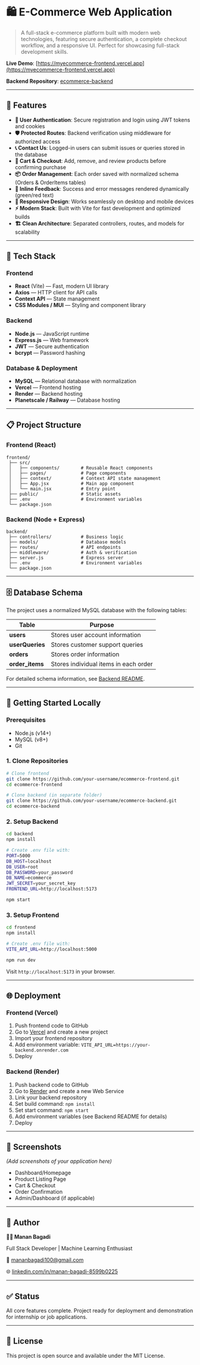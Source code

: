 # 🛍️ E-Commerce Web Application

> A full-stack e-commerce platform built with modern web technologies, featuring secure authentication, a complete checkout workflow, and a responsive UI. Perfect for showcasing full-stack development skills.

**Live Demo**: [https://myecommerce-frontend.vercel.app](https://myecommerce-frontend.vercel.app)

**Backend Repository**: [ecommerce-backend](https://github.com/your-username/ecommerce-backend)

---

## 🚀 Features

- **🔐 User Authentication**: Secure registration and login using JWT tokens and cookies
- **🛡️ Protected Routes**: Backend verification using middleware for authorized access
- **📞 Contact Us**: Logged-in users can submit issues or queries stored in the database
- **🛒 Cart & Checkout**: Add, remove, and review products before confirming purchase
- **📦 Order Management**: Each order saved with normalized schema (Orders & OrderItems tables)
- **💬 Inline Feedback**: Success and error messages rendered dynamically (green/red text)
- **📱 Responsive Design**: Works seamlessly on desktop and mobile devices
- **⚡ Modern Stack**: Built with Vite for fast development and optimized builds
- **🏗️ Clean Architecture**: Separated controllers, routes, and models for scalability

---

## 🧠 Tech Stack

### Frontend
- **React** (Vite) — Fast, modern UI library
- **Axios** — HTTP client for API calls
- **Context API** — State management
- **CSS Modules / MUI** — Styling and component library

### Backend
- **Node.js** — JavaScript runtime
- **Express.js** — Web framework
- **JWT** — Secure authentication
- **bcrypt** — Password hashing

### Database & Deployment
- **MySQL** — Relational database with normalization
- **Vercel** — Frontend hosting
- **Render** — Backend hosting
- **Planetscale / Railway** — Database hosting

---

## 📋 Project Structure

### Frontend (React)

```
frontend/
 ├── src/
 │   ├── components/        # Reusable React components
 │   ├── pages/             # Page components
 │   ├── context/           # Context API state management
 │   ├── App.jsx            # Main app component
 │   └── main.jsx           # Entry point
 ├── public/                # Static assets
 ├── .env                   # Environment variables
 └── package.json
```

### Backend (Node + Express)

```
backend/
 ├── controllers/           # Business logic
 ├── models/                # Database models
 ├── routes/                # API endpoints
 ├── middleware/            # Auth & verification
 ├── server.js              # Express server
 ├── .env                   # Environment variables
 └── package.json
```

---

## 🗄️ Database Schema

The project uses a normalized MySQL database with the following tables:

| Table | Purpose |
|-------|---------|
| **users** | Stores user account information |
| **userQueries** | Stores customer support queries |
| **orders** | Stores order information |
| **order_items** | Stores individual items in each order |

For detailed schema information, see [Backend README](https://github.com/your-username/ecommerce-backend).

---

## 🚀 Getting Started Locally

### Prerequisites

- Node.js (v14+)
- MySQL (v8+)
- Git

### 1. Clone Repositories

```bash
# Clone frontend
git clone https://github.com/your-username/ecommerce-frontend.git
cd ecommerce-frontend

# Clone backend (in separate folder)
git clone https://github.com/your-username/ecommerce-backend.git
cd ecommerce-backend
```

### 2. Setup Backend

```bash
cd backend
npm install

# Create .env file with:
PORT=5000
DB_HOST=localhost
DB_USER=root
DB_PASSWORD=your_password
DB_NAME=ecommerce
JWT_SECRET=your_secret_key
FRONTEND_URL=http://localhost:5173

npm start
```

### 3. Setup Frontend

```bash
cd frontend
npm install

# Create .env file with:
VITE_API_URL=http://localhost:5000

npm run dev
```

Visit `http://localhost:5173` in your browser.

---

## 🌐 Deployment

### Frontend (Vercel)

1. Push frontend code to GitHub
2. Go to [Vercel](https://vercel.com) and create a new project
3. Import your frontend repository
4. Add environment variable: `VITE_API_URL=https://your-backend.onrender.com`
5. Deploy

### Backend (Render)

1. Push backend code to GitHub
2. Go to [Render](https://render.com) and create a new Web Service
3. Link your backend repository
4. Set build command: `npm install`
5. Set start command: `npm start`
6. Add environment variables (see Backend README for details)
7. Deploy

---

## 📸 Screenshots

*(Add screenshots of your application here)*

- Dashboard/Homepage
- Product Listing Page
- Cart & Checkout
- Order Confirmation
- Admin/Dashboard (if applicable)

---

## 🧩 Author

**👨‍💻 Manan Bagadi**

Full Stack Developer | Machine Learning Enthusiast

📧 mananbagadi100@gmail.com

🌐 [linkedin.com/in/manan-bagadi-8599b0225](https://www.linkedin.com/in/manan-bagadi-8599b0225/)

---

## ✅ Status

All core features complete. Project ready for deployment and demonstration for internship or job applications.

---

## 📄 License

This project is open source and available under the MIT License.